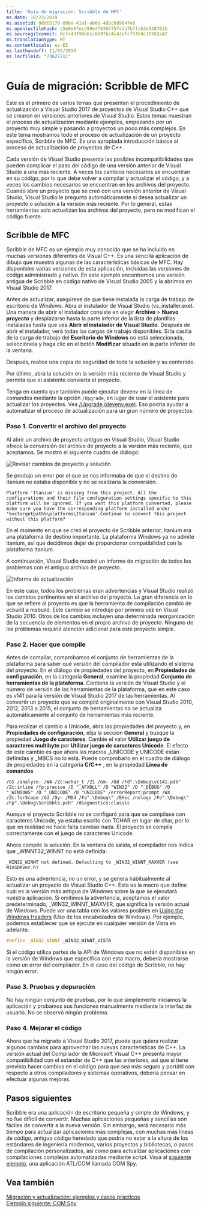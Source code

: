 ```yaml
---
title: 'Guía de migración: Scribble de MFC'
ms.date: 10/23/2019
ms.assetid: 8ddb517d-89ba-41a1-ab0d-4d2c6d9047e8
ms.openlocfilehash: c5e0e8fecd99e4f03077574da7b7fcb3e538762b
ms.sourcegitcommit: 0cfc43f90a6cc8b97b24c42efcf5fb9c18762a42
ms.translationtype: MT
ms.contentlocale: es-ES
ms.lasthandoff: 11/05/2019
ms.locfileid: "73627211"
---
```

# <a name="porting-guide-mfc-scribble"></a>Guía de migración: Scribble de MFC

Este es el primero de varios temas que presentan el procedimiento de actualización a Visual Studio 2017 de proyectos de Visual Studio C++ que se crearon en versiones anteriores de Visual Studio. Estos temas muestran el proceso de actualización mediante ejemplos, empezando por un proyecto muy simple y pasando a proyectos un poco más complejos. En este tema mostramos todo el proceso de actualización de un proyecto específico, Scribble de MFC. Es una apropiada introducción básica al proceso de actualización de proyectos de C++.

Cada versión de Visual Studio presenta las posibles incompatibilidades que pueden complicar el paso del código de una versión anterior de Visual Studio a una más reciente. A veces los cambios necesarios se encuentran en su código, por lo que debe volver a compilar y actualizar el código, y a veces los cambios necesarios se encuentran en los archivos del proyecto. Cuando abre un proyecto que se creó con una versión anterior de Visual Studio, Visual Studio le pregunta automáticamente si desea actualizar un proyecto o solución a la versión más reciente. Por lo general, estas herramientas solo actualizan los archivos del proyecto, pero no modifican el código fuente.

## <a name="mfc-scribble"></a>Scribble de MFC

Scribble de MFC es un ejemplo muy conocido que se ha incluido en muchas versiones diferentes de Visual C++. Es una sencilla aplicación de dibujo que muestra algunas de las características básicas de MFC. Hay disponibles varias versiones de esta aplicación, incluidas las versiones de código administrado y nativo. En este ejemplo encontramos una versión antigua de Scribble en código nativo de Visual Studio 2005 y la abrimos en Visual Studio 2017.

Antes de actualizar, asegúrese de que tiene instalada la carga de trabajo de escritorio de Windows. Abra el instalador de Visual Studio (vs_installer.exe). Una manera de abrir el instalador consiste en elegir **Archivo** > **Nuevo proyecto** y desplazarse hasta la parte inferior de la lista de plantillas instaladas hasta que vea **Abrir el instalador de Visual Studio**. Después de abrir el instalador, verá todas las cargas de trabajo disponibles. Si la casilla de la carga de trabajo del **Escritorio de Windows** no está seleccionada, selecciónela y haga clic en el botón **Modificar** situado en la parte inferior de la ventana.

Después, realice una copia de seguridad de toda la solución y su contenido.

Por último, abra la solución en la versión más reciente de Visual Studio y permita que el asistente convierta el proyecto. 

Tenga en cuenta que también puede ejecutar devenv en la línea de comandos mediante la opción `/Upgrade`, en lugar de usar el asistente para actualizar los proyectos. Vea [/Upgrade (devenv.exe)](/visualstudio/ide/reference/upgrade-devenv-exe). Eso podría ayudar a automatizar el proceso de actualización para un gran número de proyectos.

### <a name="step-1-converting-the-project-file"></a>Paso 1. Convertir el archivo del proyecto

Al abrir un archivo de proyecto antiguo en Visual Studio, Visual Studio ofrece la conversión del archivo de proyecto a la versión más reciente, que aceptamos. Se mostró el siguiente cuadro de diálogo:

![Revisar cambios de proyecto y solución](../porting/media/scribbleprojectupgrade.PNG "Revisar cambios de proyectos y soluciones")

Se produjo un error por el que se nos informaba de que el destino de Itanium no estaba disponible y no se realizaría la conversión.

```Output
Platform 'Itanium' is missing from this project. All the configurations and their file configuration settings specific to this platform will be ignored. If you want this platform converted, please make sure you have the corresponding platform installed under '%vctargetpath%\platforms\Itanium'.Continue to convert this project without this platform?
```

En el momento en que se creó el proyecto de Scribble anterior, Itanium era una plataforma de destino importante. La plataforma Windows ya no admite Itanium, así que decidimos dejar de proporcionar compatibilidad con la plataforma Itanium.

A continuación, Visual Studio mostró un informe de migración de todos los problemas con el antiguo archivo de proyecto.

![Informe de actualización](../porting/media/scribblemigrationreport.PNG "Informe de actualización")

En este caso, todos los problemas eran advertencias y Visual Studio realizó los cambios pertinentes en el archivo del proyecto. La gran diferencia en lo que se refiere al proyecto es que la herramienta de compilación cambió de vcbuild a msbuild. Este cambio se introdujo por primera vez en Visual Studio 2010. Otros de los cambios incluyen una determinada reorganización de la secuencia de elementos en el propio archivo de proyecto. Ninguno de los problemas requirió atención adicional para este proyecto simple.

### <a name="step-2-getting-it-to-build"></a>Paso 2. Hacer que compile

Antes de compilar, comprobamos el conjunto de herramientas de la plataforma para saber qué versión del compilador está utilizando el sistema del proyecto. En el diálogo de propiedades del proyecto, en **Propiedades de configuración**, en la categoría **General**, examine la propiedad **Conjunto de herramientas de la plataforma**. Contiene la versión de Visual Studio y el número de versión de las herramientas de la plataforma, que en este caso es v141 para la versión de Visual Studio 2017 de las herramientas. Al convertir un proyecto que se compiló originalmente con Visual Studio 2010, 2012, 2013 o 2015, el conjunto de herramientas no se actualiza automáticamente al conjunto de herramientas más reciente.

Para realizar el cambio a Unicode, abra las propiedades del proyecto y, en **Propiedades de configuración**, elija la sección **General** y busque la propiedad **Juego de caracteres**. Cambie el valor **Utilizar juego de caracteres multibyte** por **Utilizar juego de caracteres Unicode**. El efecto de este cambio es que ahora las macros _UNICODE y UNICODE están definidas y _MBCS no lo está. Puede comprobarlo en el cuadro de diálogo de propiedades en la categoría **C/C++** , en la propiedad **Línea de comandos**.

```Output
/GS /analyze- /W4 /Zc:wchar_t /Zi /Gm- /Od /Fd".\Debug\vc141.pdb" /Zc:inline /fp:precise /D "_AFXDLL" /D "WIN32" /D "_DEBUG" /D "_WINDOWS" /D "_UNICODE" /D "UNICODE" /errorReport:prompt /WX /Zc:forScope /Gd /Oy- /MDd /Fa".\Debug\" /EHsc /nologo /Fo".\Debug\" /Fp".\Debug\Scribble.pch" /diagnostics:classic
```

Aunque el proyecto Scribble no se configuró para que se compilase con caracteres Unicode, ya estaba escrito con TCHAR en lugar de char, por lo que en realidad no hace falta cambiar nada. El proyecto se compila correctamente con el juego de caracteres Unicode.

Ahora compile la solución. En la ventana de salida, el compilador nos indica que _WINNT32_WINNT no está definida:

```Output
_WIN32_WINNT not defined. Defaulting to _WIN32_WINNT_MAXVER (see WinSDKVer.h)
```

Esto es una advertencia, no un error, y se genera habitualmente al actualizar un proyecto de Visual Studio C++. Esta es la macro que define cuál es la versión más antigua de Windows sobre la que se ejecutará nuestra aplicación. Si omitimos la advertencia, aceptamos el valor predeterminado, _WIN32_WINNT_MAXVER, que significa la versión actual de Windows. Puede ver una tabla con los valores posibles en [Using the Windows Headers](/windows/win32/WinProg/using-the-windows-headers) (Uso de los encabezados de Windows). Por ejemplo, podemos establecer que se ejecute en cualquier versión de Vista en adelante.

```cpp
#define _WIN32_WINNT _WIN32_WINNT_VISTA
```

Si el código utiliza partes de la API de Windows que no están disponibles en la versión de Windows que especifica con esta macro, debería mostrarse como un error del compilador. En el caso del código de Scribble, no hay ningún error.

### <a name="step-3-testing-and-debugging"></a>Paso 3. Pruebas y depuración

No hay ningún conjunto de pruebas, por lo que simplemente iniciamos la aplicación y probamos sus funciones manualmente mediante la interfaz de usuario. No se observó ningún problema.

### <a name="step-4-improve-the-code"></a>Paso 4. Mejorar el código

Ahora que ha migrado a Visual Studio 2017, puede que quiera realizar algunos cambios para aprovechar las nuevas características de C++. La versión actual del Compilador de Microsoft Visual C++ presenta mayor compatibilidad con el estándar de C++ que las anteriores, así que si tiene previsto hacer cambios en el código para que sea más seguro y portátil con respecto a otros compiladores y sistemas operativos, debería pensar en efectuar algunas mejoras.

## <a name="next-steps"></a>Pasos siguientes

Scribble era una aplicación de escritorio pequeña y simple de Windows, y no fue difícil de convertir. Muchas aplicaciones pequeñas y sencillas son fáciles de convertir a la nueva versión.  Sin embargo, será necesario más tiempo para actualizar aplicaciones más complejas, con muchas más líneas de código, antiguo código heredado que podría no estar a la altura de los estándares de ingeniería modernos, varios proyectos y bibliotecas, o pasos de compilación personalizados, así como para actualizar aplicaciones con compilaciones complejas automatizadas mediante script. Vaya al [siguiente ejemplo](../porting/porting-guide-com-spy.md), una aplicación ATL/COM llamada COM Spy.

## <a name="see-also"></a>Vea también

[Migración y actualización: ejemplos y casos prácticos](../porting/porting-and-upgrading-examples-and-case-studies.md)<br/>
[Ejemplo siguiente: COM Spy](../porting/porting-guide-com-spy.md)
